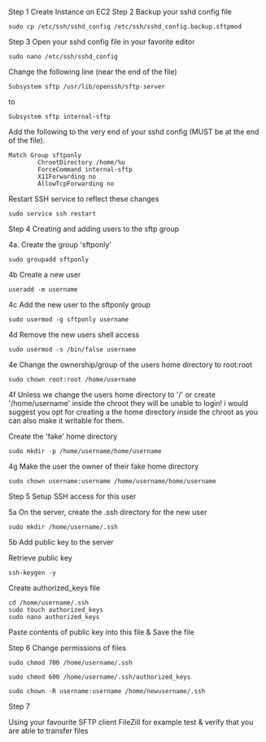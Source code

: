 Step 1 
Create Instance on EC2
Step 2
Backup your sshd config file

```
sudo cp /etc/ssh/sshd_config /etc/ssh/sshd_config.backup.sftpmod
```

Step 3
Open your sshd config file in your favorite editor

```
sudo nano /etc/ssh/sshd_config
```

Change the following line (near the end of the file) 

```
Subsystem sftp /usr/lib/openssh/sftp-server
```

to

```
Subsystem sftp internal-sftp
```
Add the following to the very end of your sshd config (MUST be at the end of the file).

```
Match Group sftponly
        ChrootDirectory /home/%u
        ForceCommand internal-sftp
        X11Forwarding no
        AllowTcpForwarding no
```
Restart SSH service to reflect these changes
```
sudo service ssh restart
```

Step 4 Creating and adding users to the sftp group

4a. Create the group 'sftponly'

```
sudo groupadd sftponly
```
4b Create a new user 

```
useradd -m username
```
4c Add the new user to the sftponly group 

```
sudo usermod -g sftponly username
```
4d Remove the new users shell access

```
sudo usermod -s /bin/false username
```
4e Change the ownership/group of the users home directory to root:root

```
sudo chown root:root /home/username
```
4f Unless we change the users home directory to '/' or create '/home/username' inside the chroot they will be unable to login! i would suggest you opt for creating a the home directory inside the chroot as you can also make it writable for them.

Create the 'fake' home directory 

```
sudo mkdir -p /home/username/home/username
```
4g Make the user the owner of their fake home directory

```
sudo chown username:username /home/username/home/username
```

Step 5 Setup SSH access for this user

5a On the server, create the .ssh directory for the new user

```
sudo mkdir /home/username/.ssh
```
5b Add public key to the server

Retrieve public key

```
ssh-keygen -y
```
Create authorized_keys file

```
cd /home/username/.ssh
sudo touch authorized_keys
sudo nano authorized_keys
```
Paste contents of public key into this file & Save the file

Step 6
Change permissions of files

```
sudo chmod 700 /home/username/.ssh

sudo chmod 600 /home/username/.ssh/authorized_keys

sudo chown -R username:username /home/newusername/.ssh
```

Step 7

Using your favourite SFTP client FileZill for example test & verify that you are able to transfer files
